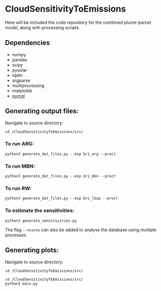# CloudSensitivityToEmissions

Here will be included the code repository for the combined plume-parcel model, along with processing scripts.

## Dependencies

- numpy
- pandas
- scipy
- pysolar
- tqdm
- argparse
- multiprocessing
- matplotlib
- [pyrcel](https://github.com/darothen/pyrcel)

## Generating output files:

Navigate to source directory:
```
cd /CloudSensitivityToEmissions/src/
```

### To run ARG:
```
python3 generate_dat_files.py --exp bri_arg --proct
```

### To run MBN:
```
python3 generate_dat_files.py --exp bri_mbn --proct
```

### To run RW:
```
python3 generate_dat_files.py --exp bri_lkup --proct
```

### To estimate the sensitivities:
```
python3 generate_sensitivities.py
```

The flag `--ncores` can also be added to analyse the database using multiple processes.

## Generating plots:
Navigate to source directory:
```
cd /CloudSensitivityToEmissions/src/
```

```
cd /CloudSensitivityToEmissions/src/
python3 main.py
```






